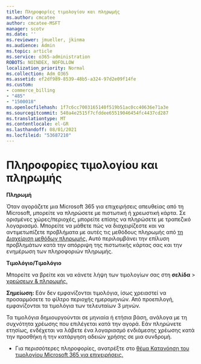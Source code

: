 ```yaml
---
title: Πληροφορίες τιμολογίου και πληρωμής
ms.author: cmcatee
author: cmcatee-MSFT
manager: scotv
ms.date: ''
ms.reviewer: jmueller, jkinma
ms.audience: Admin
ms.topic: article
ms.service: o365-administration
ROBOTS: NOINDEX, NOFOLLOW
localization_priority: Normal
ms.collection: Adm_O365
ms.assetid: ef2df989-8539-48b5-a324-97d2e09f14fe
ms.custom:
- commerce_billing
- "485"
- "1500018"
ms.openlocfilehash: 1f7c6cc7003165140f519b51ac0cc40636e71a3e
ms.sourcegitcommit: 540a4e2515f7cfddee65519046454fc4437cd287
ms.translationtype: MT
ms.contentlocale: el-GR
ms.lasthandoff: 08/01/2021
ms.locfileid: "53687210"
---
```

# <a name="invoice-and-payment-information"></a>Πληροφορίες τιμολογίου και πληρωμής

**Πληρωμή**

Όταν αγοράζετε μια Microsoft 365 για επιχειρήσεις απευθείας από τη Microsoft, μπορείτε να πληρώσετε με πιστωτική ή χρεωστική κάρτα.  Σε ορισμένες χώρες/περιοχές, μπορείτε επίσης να πληρώσετε με τραπεζικό λογαριασμό.  Μπορείτε να μάθετε πώς να διαχειρίζεστε και να αντιμετωπίζετε προβλήματα με αυτές τις μεθόδους πληρωμής από [τη Διαχείριση μεθόδων πληρωμής.](/microsoft-365/commerce/billing-and-payments/manage-payment-methods) Αυτό περιλαμβάνει την επίλυση προβλημάτων κατά την απόρριψη της πιστωτικής κάρτας σας και την ενημέρωση των πληροφοριών πληρωμής.

**Τιμολόγιο/Τιμολόγιο**

Μπορείτε να βρείτε και να κάνετε λήψη των τιμολογίων σας στη **σελίδα**  >  [χρεώσεων & πληρωμής.](https://go.microsoft.com/fwlink/p/?linkid=848039)  

**Σημείωση:** Εάν δεν εμφανίζονται τιμολόγια, ίσως χρειαστεί να προσαρμόσετε το φίλτρο περιοχής ημερομηνιών.  Από προεπιλογή, εμφανίζονται τα τιμολόγια των τελευταίων 3 μηνών.

Τα τιμολόγια δημιουργούνται σε μηνιαία ή ετήσια βάση, ανάλογα με τη συχνότητα χρέωσης που επιλέγεται κατά την αγορά.  Εάν πληρώνετε ετησίως, ενδέχεται να λάβετε ένα λογαριασμό ενδιάμεσης χρέωσης κατά την προσθήκη ή την κατάργηση αδειών χρήσης σε μια συνδρομή.

- Για περισσότερες πληροφορίες, ανατρέξτε στο [θέμα Κατανόηση του τιμολογίου Microsoft 365 για επιχειρήσεις.](/microsoft-365/commerce/billing-and-payments/understand-your-invoice2)